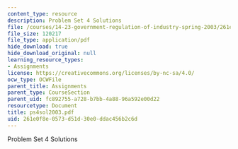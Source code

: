 ```yaml
---
content_type: resource
description: Problem Set 4 Solutions
file: /courses/14-23-government-regulation-of-industry-spring-2003/261e0f8e0573d51d30e0ddac456b2c6d_ps4sol2003.pdf
file_size: 120217
file_type: application/pdf
hide_download: true
hide_download_original: null
learning_resource_types:
- Assignments
license: https://creativecommons.org/licenses/by-nc-sa/4.0/
ocw_type: OCWFile
parent_title: Assignments
parent_type: CourseSection
parent_uid: fc892755-a728-b7bb-4a88-96a592e00d22
resourcetype: Document
title: ps4sol2003.pdf
uid: 261e0f8e-0573-d51d-30e0-ddac456b2c6d
---
```

Problem Set 4 Solutions